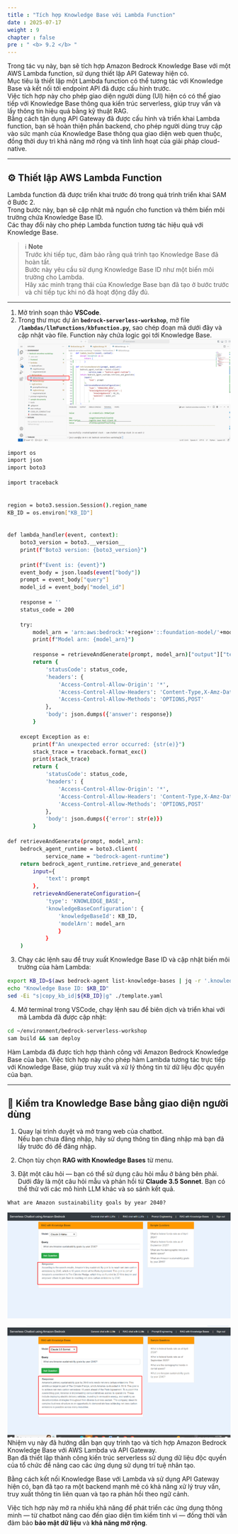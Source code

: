```yaml
---
title : "Tích hợp Knowledge Base với Lambda Function"
date : 2025-07-17
weight : 9
chapter : false
pre : " <b> 9.2 </b> "
---
```


Trong tác vụ này, bạn sẽ tích hợp Amazon Bedrock Knowledge Base với một AWS Lambda function, sử dụng thiết lập API Gateway hiện có.  
Mục tiêu là thiết lập một Lambda function có thể tương tác với Knowledge Base và kết nối tới endpoint API đã được cấu hình trước.  
Việc tích hợp này cho phép giao diện người dùng (UI) hiện có có thể giao tiếp với Knowledge Base thông qua kiến trúc serverless, giúp truy vấn và lấy thông tin hiệu quả bằng kỹ thuật RAG.  
Bằng cách tận dụng API Gateway đã được cấu hình và triển khai Lambda function, bạn sẽ hoàn thiện phần backend, cho phép người dùng truy cập vào sức mạnh của Knowledge Base thông qua giao diện web quen thuộc, đồng thời duy trì khả năng mở rộng và tính linh hoạt của giải pháp cloud-native.

---

## ⚙️ Thiết lập AWS Lambda Function

Lambda function đã được triển khai trước đó trong quá trình triển khai SAM ở Bước 2.  
Trong bước này, bạn sẽ cập nhật mã nguồn cho function và thêm biến môi trường chứa Knowledge Base ID.  
Các thay đổi này cho phép Lambda function tương tác hiệu quả với Knowledge Base.

> ℹ️ **Note**  
> Trước khi tiếp tục, đảm bảo rằng quá trình tạo Knowledge Base đã hoàn tất.  
> Bước này yêu cầu sử dụng Knowledge Base ID như một biến môi trường cho Lambda.  
> Hãy xác minh trạng thái của Knowledge Base bạn đã tạo ở bước trước và chỉ tiếp tục khi nó đã hoạt động đầy đủ.

---

1. Mở trình soạn thảo **VSCode**.  
2. Trong thư mục dự án **`bedrock-serverless-workshop`**, mở file **`/lambdas/llmFunctions/kbfunction.py`**, sao chép đoạn mã dưới đây và cập nhật vào file. Function này chứa logic gọi tới Knowledge Base.
![ConnectPrivate](https://github.com/PVinhP/PPV_Workshop_01/blob/main/Workshop/static/images/8.KB/018.png?raw=true)

````bash
import os
import json
import boto3

import traceback


region = boto3.session.Session().region_name
KB_ID = os.environ["KB_ID"]


def lambda_handler(event, context):
    boto3_version = boto3.__version__
    print(f"Boto3 version: {boto3_version}")
    
    print(f"Event is: {event}")
    event_body = json.loads(event["body"])
    prompt = event_body["query"]
    model_id = event_body["model_id"]
    
    response = ''
    status_code = 200
    
    try:
        model_arn = 'arn:aws:bedrock:'+region+'::foundation-model/'+model_id
        print(f"Model arn: {model_arn}")
        
        response = retrieveAndGenerate(prompt, model_arn)["output"]["text"]
        return {
            'statusCode': status_code,
            'headers': {
                'Access-Control-Allow-Origin': '*',
                'Access-Control-Allow-Headers': 'Content-Type,X-Amz-Date,Authorization,X-Api-Key,X-Amz-Security-Token',
                'Access-Control-Allow-Methods': 'OPTIONS,POST'
            },
            'body': json.dumps({'answer': response})
        }
            
    except Exception as e:
        print(f"An unexpected error occurred: {str(e)}")
        stack_trace = traceback.format_exc()
        print(stack_trace)
        return {
            'statusCode': status_code,
            'headers': {
                'Access-Control-Allow-Origin': '*',
                'Access-Control-Allow-Headers': 'Content-Type,X-Amz-Date,Authorization,X-Api-Key,X-Amz-Security-Token',
                'Access-Control-Allow-Methods': 'OPTIONS,POST'
            },
            'body': json.dumps({'error': str(e)})
        }

def retrieveAndGenerate(prompt, model_arn):
    bedrock_agent_runtime = boto3.client(
            service_name = "bedrock-agent-runtime")
    return bedrock_agent_runtime.retrieve_and_generate(
        input={
            'text': prompt
        },
        retrieveAndGenerateConfiguration={
            'type': 'KNOWLEDGE_BASE',
            'knowledgeBaseConfiguration': {
                'knowledgeBaseId': KB_ID,
                'modelArn': model_arn
                }
            }
    )
````
3. Chạy các lệnh sau để truy xuất Knowledge Base ID và cập nhật biến môi trường của hàm Lambda:
````bash
export KB_ID=$(aws bedrock-agent list-knowledge-bases | jq -r '.knowledgeBaseSummaries[0].knowledgeBaseId')
echo "Knowledge Base ID: $KB_ID"
sed -Ei "s|copy_kb_id|${KB_ID}|g" ./template.yaml
````
4. Mở terminal trong VSCode, chạy lệnh sau để biên dịch và triển khai với mã Lambda đã được cập nhật:

````bash
cd ~/environment/bedrock-serverless-workshop
sam build && sam deploy
````

Hàm Lambda đã được tích hợp thành công với Amazon Bedrock Knowledge Base của bạn.
Việc tích hợp này cho phép hàm Lambda tương tác trực tiếp với Knowledge Base, giúp truy xuất và xử lý thông tin từ dữ liệu độc quyền của bạn.

---

## 🧪 Kiểm tra Knowledge Base bằng giao diện người dùng

1. Quay lại trình duyệt và mở trang web của chatbot.  
   Nếu bạn chưa đăng nhập, hãy sử dụng thông tin đăng nhập mà bạn đã lấy trước đó để đăng nhập.

2. Chọn tùy chọn **RAG with Knowledge Bases** từ menu.

3. Đặt một câu hỏi — bạn có thể sử dụng câu hỏi mẫu ở bảng bên phải. Dưới đây là một câu hỏi mẫu và phản hồi từ **Claude 3.5 Sonnet**.  Bạn có thể thử với các mô hình LLM khác và so sánh kết quả.


```text
What are Amazon sustainability goals by year 2040?
```

![ConnectPrivate](https://github.com/PVinhP/PPV_Workshop_01/blob/main/Workshop/static/images/8.KB/019.png?raw=true)

![ConnectPrivate](https://github.com/PVinhP/PPV_Workshop_01/blob/main/Workshop/static/images/8.KB/020.png?raw=true)
Nhiệm vụ này đã hướng dẫn bạn quy trình tạo và tích hợp Amazon Bedrock Knowledge Base với AWS Lambda và API Gateway.  
Bạn đã thiết lập thành công kiến trúc serverless sử dụng dữ liệu độc quyền của tổ chức để nâng cao các ứng dụng sử dụng trí tuệ nhân tạo.

Bằng cách kết nối Knowledge Base với Lambda và sử dụng API Gateway hiện có, bạn đã tạo ra một backend mạnh mẽ có khả năng xử lý truy vấn, truy xuất thông tin liên quan và tạo ra phản hồi theo ngữ cảnh.  

Việc tích hợp này mở ra nhiều khả năng để phát triển các ứng dụng thông minh — từ chatbot nâng cao đến giao diện tìm kiếm tinh vi — đồng thời vẫn đảm bảo **bảo mật dữ liệu** và **khả năng mở rộng**.
